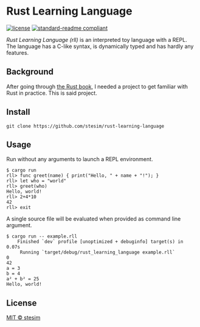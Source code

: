 # Rust Learning Language

[![license](https://img.shields.io/github/license/stesim/rust-learning-language.svg)](LICENSE)
[![standard-readme compliant](https://img.shields.io/badge/readme%20style-standard-brightgreen.svg?style=flat-square)](https://github.com/RichardLitt/standard-readme)

_Rust Learning Language (rll)_ is an interpreted toy language with a REPL.
The language has a C-like syntax, is dynamically typed and has hardly any features.

## Background

After going through [the Rust book](https://doc.rust-lang.org/book/), I needed a project to get familiar with Rust in practice.
This is said project.

## Install

```
git clone https://github.com/stesim/rust-learning-language
```

## Usage

Run without any arguments to launch a REPL environment.

```
$ cargo run
rll> func greet(name) { print("Hello, " + name + "!"); }
rll> let who = "world"
rll> greet(who)
Hello, world!
rll> 2+4*10
42
rll> exit
```

A single source file will be evaluated when provided as command line argument.

```
$ cargo run -- example.rll
    Finished `dev` profile [unoptimized + debuginfo] target(s) in 0.07s
     Running `target/debug/rust_learning_language example.rll`
0
42
a = 3
b = 4
a² + b² = 25
Hello, world!
```

## License

[MIT © stesim](LICENSE)
